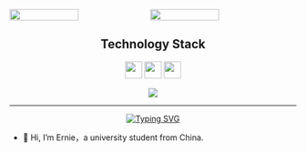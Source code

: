 <p style="display:flex">
  <img src="https://github-readme-stats.vercel.app/api?username=linyerun&show_icons=true&theme=dracula&count_private=true" style="width:49%" />
  <img src="https://github-readme-streak-stats.herokuapp.com/?user=linyerun&show_icons=true&locale=en&layout=compact&theme=dracula" 
style="width:49%" />
</p>
<h2 align="center">Technology Stack</h2>
<p align="center">
  <img style="height: 30px" src="https://img.shields.io/badge/-Go-black?style=flat-square&logo=go"/>
  <img style="height: 30px" src="https://img.shields.io/badge/-TypeScript-black?style=flat-square&logo=typescript"/>
  <img style="height: 30px" src="https://img.shields.io/badge/-Vuejs-black?style=flat-square&logo=vue.js" />
</p>
<p align="center">
  <img src="https://github-readme-stats.vercel.app/api/top-langs/?username=linyerun&layout=compact&theme=dracula" />
</p>

--- 

<p align="center">
  <a href="https://git.io/typing-svg"><img src="https://readme-typing-svg.demolab.com?font=Fira+Code&pause=1000&width=435&lines=Hello%2C+it's+glows777+here" alt="Typing SVG" /></a>
</p>

- 👋 Hi, I’m Ernie，a university student from China.

